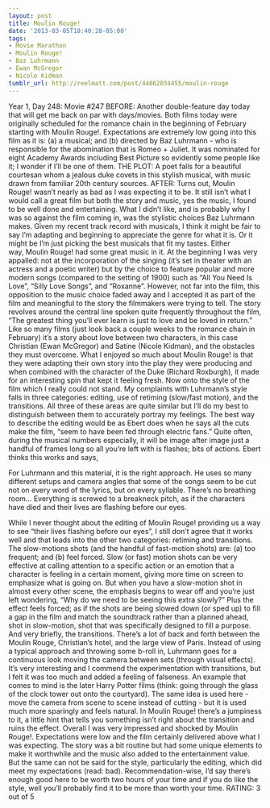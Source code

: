 ```yaml
---
layout: post
title: Moulin Rouge!
date: '2013-03-05T18:40:28-05:00'
tags:
- Movie Marathon
- Moulin Rouge!
- Baz Luhrmann
- Ewan McGregor
- Nicole Kidman
tumblr_url: http://reelmatt.com/post/44662034455/moulin-rouge
---
```



Year 1, Day 248: Movie #247
BEFORE: Another double-feature day today that will get me back on par with days/movies. Both films today were originally scheduled for the romance chain in the beginning of February starting with Moulin Rouge!. Expectations are extremely low going into this film as it is: (a) a musical; and (b) directed by Baz Luhrmann - who is responsible for the abomination that is Romeo + Juliet. It was nominated for eight Academy Awards including Best Picture so evidently some people like it; I wonder if I’ll be one of them.
THE PLOT: A poet falls for a beautiful courtesan whom a jealous duke covets in this stylish musical, with music drawn from familiar 20th century sources.
AFTER: Turns out, Moulin Rouge! wasn’t nearly as bad as I was expecting it to be. It still isn’t what I would call a great film but both the story and music, yes the music, I found to be well done and entertaining. What I didn’t like, and is probably why I was so against the film coming in, was the stylistic choices Baz Luhrmann makes.
Given my recent track record with musicals, I think it might be fair to say I’m adapting and beginning to appreciate the genre for what it is. Or it might be I’m just picking the best musicals that fit my tastes. Either way, Moulin Rouge! had some great music in it. At the beginning I was very appalled: not at the incorporation of the singing (it’s set in theater with an actress and a poetic writer) but by the choice to feature popular and more modern songs (compared to the setting of 1900) such as “All You Need Is Love”, “Silly Love Songs”, and “Roxanne”. However, not far into the film, this opposition to the music choice faded away and I accepted it as part of the film and meaningful to the story the filmmakers were trying to tell. The story revolves around the central line spoken quite frequently throughout the film, “The greatest thing you’ll ever learn is just to love and be loved in return.” Like so many films (just look back a couple weeks to the romance chain in February) it’s a story about love between two characters, in this case Christian (Ewan McGregor) and Satine (Nicole Kidman), and the obstacles they must overcome. What I enjoyed so much about Moulin Rouge! is that they were adapting their own story into the play they were producing and when combined with the character of the Duke (Richard Roxburgh), it made for an interesting spin that kept it feeling fresh.
Now onto the style of the film which I really could not stand. My complaints with Luhrmann’s style falls in three categories: editing, use of retiming (slow/fast motion), and the transitions. All three of these areas are quite similar but I’ll do my best to distinguish between them to accurately portray my feelings. The best way to describe the editing would be as Ebert does when he says all the cuts make the film, “seem to have been fed through electric fans.” Quite often, during the musical numbers especially, it will be image after image just a handful of frames long so all you’re left with is flashes; bits of actions. Ebert thinks this works and says,

For Luhrmann and this material, it is the right approach. He uses so many different setups and camera angles that some of the songs seem to be cut not on every word of the lyrics, but on every syllable. There’s no breathing room… Everything is screwed to a breakneck pitch, as if the characters have died and their lives are flashing before our eyes.

While I never thought about the editing of Moulin Rouge! providing us a way to see “their lives flashing before our eyes”, I still don’t agree that it works well and that leads into the other two categories: retiming and transitions. The slow-motions shots (and the handful of fast-motion shots) are: (a) too frequent; and (b) feel forced. Slow (or fast) motion shots can be very effective at calling attention to a specific action or an emotion that a character is feeling in a certain moment, giving more time on screen to emphasize what is going on. But when you have a slow-motion shot in almost every other scene, the emphasis begins to wear off and you’re just left wondering, “Why do we need to be seeing this extra slowly?” Plus the effect feels forced; as if the shots are being slowed down (or sped up) to fill a gap in the film and match the soundtrack rather than a planned ahead, shot in slow-motion, shot that was specifically designed to fill a purpose. And very briefly, the transitions. There’s a lot of back and forth between the Moulin Rouge, Christian’s hotel, and the large view of Paris. Instead of using a typical approach and throwing some b-roll in, Luhrmann goes for a continuous look moving the camera between sets (through visual effects). It’s very interesting and I commend the experimentation with transitions, but I felt it was too much and added a feeling of falseness. An example that comes to mind is the later Harry Potter films (think: going through the glass of the clock tower out onto the courtyard). The same idea is used here - move the camera from scene to scene instead of cutting - but it is used much more sparingly and feels natural. In Moulin Rouge! there’s a jumpiness to it, a little hint that tells you something isn’t right about the transition and ruins the effect.
Overall I was very impressed and shocked by Moulin Rouge!. Expectations were low and the film certainly delivered above what I was expecting. The story was a bit routine but had some unique elements to make it worthwhile and the music also added to the entertainment value. But the same can not be said for the style, particularly the editing, which did meet my expectations (read: bad). Recommendation-wise, I’d say there’s enough good here to be worth two hours of your time and if you do like the style, well you’ll probably find it to be more than worth your time.
RATING: 3 out of 5
